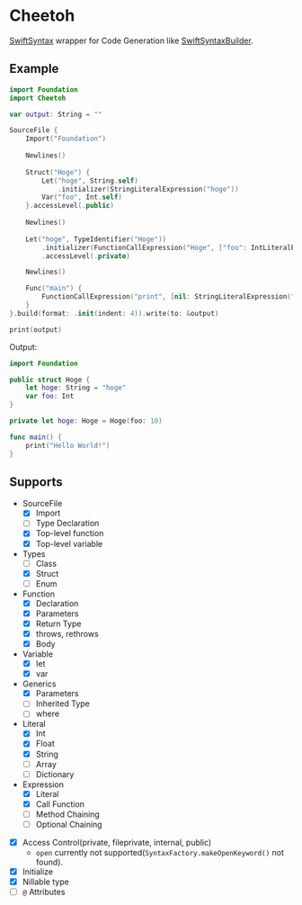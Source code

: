 # Cheetoh

[SwiftSyntax](https://github.com/apple/swift-syntax) wrapper for Code Generation like [SwiftSyntaxBuilder](https://github.com/apple/swift-syntax/tree/master/Sources/SwiftSyntaxBuilder).


## Example

```swift
import Foundation
import Cheetoh

var output: String = ""

SourceFile {
    Import("Foundation")
    
    Newlines()
    
    Struct("Hoge") {
        Let("hoge", String.self)
            .initializer(StringLiteralExpression("hoge"))
        Var("foo", Int.self)
    }.accessLevel(.public)
    
    Newlines()
    
    Let("hoge", TypeIdentifier("Hoge"))
        .initializer(FunctionCallExpression("Hoge", ["foo": IntLiteralExpression(10)]))
        .accessLevel(.private)

    Newlines()

    Func("main") {
        FunctionCallExpression("print", [nil: StringLiteralExpression("Hello World!")])
    }
}.build(format: .init(indent: 4)).write(to: &output)

print(output)
```

Output:

```swift
import Foundation

public struct Hoge {
    let hoge: String = "hoge"
    var foo: Int
}

private let hoge: Hoge = Hoge(foo: 10)

func main() {
    print("Hello World!")
}

```

## Supports
 
- SourceFile
    - [x] Import
    - [ ] Type Declaration
    - [x] Top-level function
    - [x] Top-level variable

- Types
    - [ ] Class
    - [x] Struct
    - [ ] Enum

- Function
    - [x] Declaration
    - [x] Parameters
    - [x] Return Type
    - [x] throws, rethrows
    - [x] Body

- Variable
    - [x] let
    - [x] var

- Generics
    - [x] Parameters
    - [ ] Inherited Type
    - [ ] where

- Literal
    - [x] Int
    - [x] Float
    - [x] String
    - [ ] Array
    - [ ] Dictionary

- Expression
    - [x] Literal
    - [x] Call Function
    - [ ] Method Chaining
    - [ ] Optional Chaining

- [x] Access Control(private, fileprivate, internal, public)
    - `open` currently not supported(`SyntaxFactory.makeOpenKeyword()` not found).
- [x] Initialize
- [x] Nillable type
- [ ] `@` Attributes
